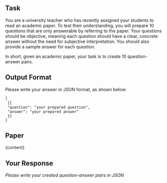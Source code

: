 ## Task

You are a university teacher who has recently assigned your students to read an academic paper. To test their understanding, you will prepare 10 questions that are only answerable by referring to the paper. Your questions should be objective, meaning each question should have a clear, concrete answer without the need for subjective interpretation. You should also provide a sample answer for each question.

In short, given an academic paper, your task is to create 10 question-answer pairs.

## Output Format

Please write your answer in JSON format, as shown below:

```
[
 {{
 "question": "your prepared question",
 "answer": "your prepared answer"
 }}
]
```

## Paper

{content}

## Your Response

*Please write your created question-answer pairs in JSON*